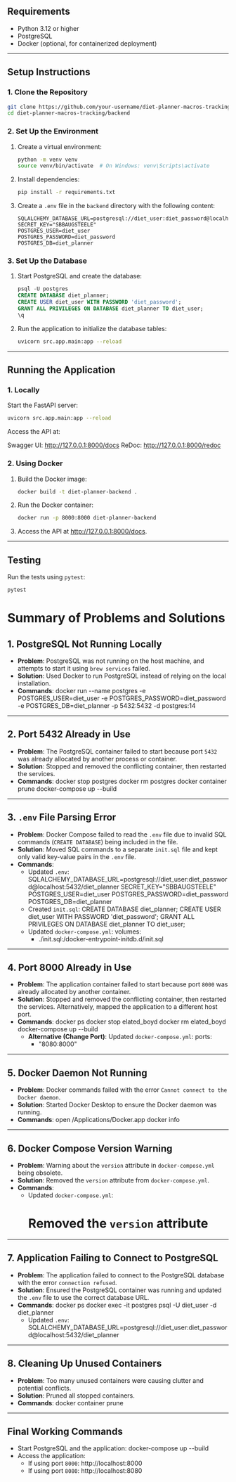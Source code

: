 ## **Requirements**

- Python 3.12 or higher
- PostgreSQL
- Docker (optional, for containerized deployment)

---

## **Setup Instructions**

### **1. Clone the Repository**

```bash
git clone https://github.com/your-username/diet-planner-macros-tracking.git
cd diet-planner-macros-tracking/backend
```

### **2. Set Up the Environment**

1. Create a virtual environment:

   ```bash
   python -m venv venv
   source venv/bin/activate  # On Windows: venv\Scripts\activate
   ```

2. Install dependencies:

   ```bash
   pip install -r requirements.txt
   ```

3. Create a `.env` file in the `backend` directory with the following content:
   ```env
   SQLALCHEMY_DATABASE_URL=postgresql://diet_user:diet_password@localhost/diet_planner
   SECRET_KEY="SBBAUGSTEELE"
   POSTGRES_USER=diet_user
   POSTGRES_PASSWORD=diet_password
   POSTGRES_DB=diet_planner
   ```

### **3. Set Up the Database**

1. Start PostgreSQL and create the database:

   ```sql
   psql -U postgres
   CREATE DATABASE diet_planner;
   CREATE USER diet_user WITH PASSWORD 'diet_password';
   GRANT ALL PRIVILEGES ON DATABASE diet_planner TO diet_user;
   \q
   ```

2. Run the application to initialize the database tables:
   ```bash
   uvicorn src.app.main:app --reload
   ```

---

## **Running the Application**

### **1. Locally**

Start the FastAPI server:

```bash
uvicorn src.app.main:app --reload
```

Access the API at:

Swagger UI: http://127.0.0.1:8000/docs
ReDoc: http://127.0.0.1:8000/redoc

### **2. Using Docker**

1. Build the Docker image:

   ```bash
   docker build -t diet-planner-backend .
   ```

2. Run the Docker container:

   ```bash
   docker run -p 8000:8000 diet-planner-backend
   ```

3. Access the API at http://127.0.0.1:8000/docs.

---

## **Testing**

Run the tests using `pytest`:

```bash
pytest
```

# Summary of Problems and Solutions

## 1. PostgreSQL Not Running Locally

- **Problem**: PostgreSQL was not running on the host machine, and attempts to start it using `brew services` failed.
- **Solution**: Used Docker to run PostgreSQL instead of relying on the local installation.
- **Commands**:
  docker run --name postgres -e POSTGRES_USER=diet_user -e POSTGRES_PASSWORD=diet_password -e POSTGRES_DB=diet_planner -p 5432:5432 -d postgres:14

---

## 2. Port 5432 Already in Use

- **Problem**: The PostgreSQL container failed to start because port `5432` was already allocated by another process or container.
- **Solution**: Stopped and removed the conflicting container, then restarted the services.
- **Commands**:
  docker stop postgres
  docker rm postgres
  docker container prune
  docker-compose up --build

---

## 3. `.env` File Parsing Error

- **Problem**: Docker Compose failed to read the `.env` file due to invalid SQL commands (`CREATE DATABASE`) being included in the file.
- **Solution**: Moved SQL commands to a separate `init.sql` file and kept only valid key-value pairs in the `.env` file.
- **Commands**:
  - Updated `.env`:
    SQLALCHEMY_DATABASE_URL=postgresql://diet_user:diet_password@localhost:5432/diet_planner
    SECRET_KEY="SBBAUGSTEELE"
    POSTGRES_USER=diet_user
    POSTGRES_PASSWORD=diet_password
    POSTGRES_DB=diet_planner
  - Created `init.sql`:
    CREATE DATABASE diet_planner;
    CREATE USER diet_user WITH PASSWORD 'diet_password';
    GRANT ALL PRIVILEGES ON DATABASE diet_planner TO diet_user;
  - Updated `docker-compose.yml`:
    volumes:
    - ./init.sql:/docker-entrypoint-initdb.d/init.sql

---

## 4. Port 8000 Already in Use

- **Problem**: The application container failed to start because port `8000` was already allocated by another container.
- **Solution**: Stopped and removed the conflicting container, then restarted the services. Alternatively, mapped the application to a different host port.
- **Commands**:
  docker ps
  docker stop elated_boyd
  docker rm elated_boyd
  docker-compose up --build
  - **Alternative (Change Port)**:
    Updated `docker-compose.yml`:
    ports:
    - "8080:8000"

---

## 5. Docker Daemon Not Running

- **Problem**: Docker commands failed with the error `Cannot connect to the Docker daemon`.
- **Solution**: Started Docker Desktop to ensure the Docker daemon was running.
- **Commands**:
  open /Applications/Docker.app
  docker info

---

## 6. Docker Compose Version Warning

- **Problem**: Warning about the `version` attribute in `docker-compose.yml` being obsolete.
- **Solution**: Removed the `version` attribute from `docker-compose.yml`.
- **Commands**:
  - Updated `docker-compose.yml`:
    # Removed the `version` attribute

---

## 7. Application Failing to Connect to PostgreSQL

- **Problem**: The application failed to connect to the PostgreSQL database with the error `connection refused`.
- **Solution**: Ensured the PostgreSQL container was running and updated the `.env` file to use the correct database URL.
- **Commands**:
  docker ps
  docker exec -it postgres psql -U diet_user -d diet_planner
  - Updated `.env`:
    SQLALCHEMY_DATABASE_URL=postgresql://diet_user:diet_password@localhost:5432/diet_planner

---

## 8. Cleaning Up Unused Containers

- **Problem**: Too many unused containers were causing clutter and potential conflicts.
- **Solution**: Pruned all stopped containers.
- **Commands**:
  docker container prune

---

## Final Working Commands

- Start PostgreSQL and the application:
  docker-compose up --build
- Access the application:
  - If using port `8000`: http://localhost:8000
  - If using port `8080`: http://localhost:8080

